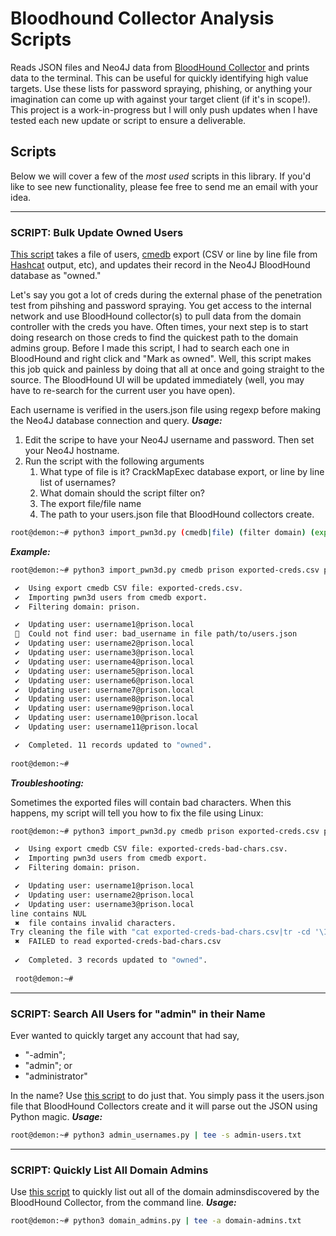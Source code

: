 # Bloodhound Collector Analysis Scripts
Reads JSON files and Neo4J data from [BloodHound Collector](https://github.com/BloodHoundAD) and prints data to the terminal. This can be useful for quickly identifying high value targets. Use these lists for password spraying, phishing, or anything your imagination can come up with against your target client (if it's in scope!). This project is a work-in-progress but I will only push updates when I have tested each new update or script to ensure a deliverable. 
## Scripts
Below we will cover a few of the *most used* scripts in this library. If you'd like to see new functionality, please fee free to send me an email with your idea.

---
### SCRIPT: Bulk Update Owned Users
[This script](https://github.com/RackunSec/bloodhound-analysis-scripts/blob/main/bulk_update_owned_users.py) takes a file of users, [cmedb](https://github.com/byt3bl33d3r/CrackMapExec) export (CSV or line by line file from [Hashcat](https://hashcat.net/hashcat/) output, etc), and updates their record in the Neo4J BloodHound database as "owned." 

Let's say you got a lot of creds during the external phase of the penetration test from pihshing and password spraying. You get access to the internal network and use BloodHound collector(s) to pull data from the domain controller with the creds you have. Often times, your next step is to start doing research on those creds to find the quickest path to the domain admins group. Before I made this script, I had to search each one in BloodHound and right click and "Mark as owned". Well, this script makes this job quick and painless by doing that all at once and going straight to the source. The BloodHound UI will be updated immediately (well, you may have to re-search for the current user you have open).

Each username is verified in the users.json file using regexp before making the Neo4J database connection and query. 
***Usage:***

1. Edit the scripe to have your Neo4J username and password. Then set your Neo4J hostname. 
2. Run the script with the following arguments
   1. What type of file is it? CrackMapExec database export, or line by line list of usernames?
   2. What domain should the script filter on?
   3. The export file/file name
   4. The path to your users.json file that BloodHound collectors create.
```bash
root@demon:~# python3 import_pwn3d.py (cmedb|file) (filter domain) (export file) (path to users.json)")
```
***Example:***
```bash
root@demon:~# python3 import_pwn3d.py cmedb prison exported-creds.csv path/to/users.json

 ✔  Using export cmedb CSV file: exported-creds.csv.
 ✔  Importing pwn3d users from cmedb export.
 ✔  Filtering domain: prison.

 ✔  Updating user: username1@prison.local
   Could not find user: bad_username in file path/to/users.json 
 ✔  Updating user: username2@prison.local
 ✔  Updating user: username3@prison.local
 ✔  Updating user: username4@prison.local
 ✔  Updating user: username5@prison.local
 ✔  Updating user: username6@prison.local
 ✔  Updating user: username7@prison.local
 ✔  Updating user: username8@prison.local
 ✔  Updating user: username9@prison.local
 ✔  Updating user: username10@prison.local
 ✔  Updating user: username11@prison.local

 ✔  Completed. 11 records updated to "owned".
 
root@demon:~# 
```
***Troubleshooting:***

Sometimes the exported files will contain bad characters. When this happens, my script will tell you how to fix the file using Linux:
```bash
root@demon:~# python3 import_pwn3d.py cmedb prison exported-creds.csv path/to/users.json

 ✔  Using export cmedb CSV file: exported-creds-bad-chars.csv.
 ✔  Importing pwn3d users from cmedb export.
 ✔  Filtering domain: prison.

 ✔  Updating user: username1@prison.local
 ✔  Updating user: username2@prison.local
 ✔  Updating user: username3@prison.local
line contains NUL
 ✖  file contains invalid characters.  
Try cleaning the file with "cat exported-creds-bad-chars.csv|tr -cd '\11\12\15\40-\176' > exported-creds-bad-chars.csv-clean.csv " before running again.
 ✖  FAILED to read exported-creds-bad-chars.csv 
 
 ✔  Completed. 3 records updated to "owned".
 
 root@demon:~# 
```
---
### SCRIPT: Search All Users for "admin" in their Name
Ever wanted to quickly target any account that had say,
 * "-admin";
 * "admin"; or
 * "administrator"

In the name? Use [this script](https://github.com/RackunSec/bloodhound-analysis-scripts/blob/main/admin_usernames.py) to do just that. You simply pass it the users.json file that BloodHound Collectors create and it will parse out the JSON using Python magic.
***Usage:***
```bash
root@demon:~# python3 admin_usernames.py | tee -s admin-users.txt
```
---
### SCRIPT: Quickly List All Domain Admins
Use [this script](https://github.com/RackunSec/bloodhound-analysis-scripts/blob/main/domain_admins.py) to quickly list out all of the domain adminsdiscovered by the BloodHound Collector, from the command line.
***Usage:***
```bash
root@demon:~# python3 domain_admins.py | tee -a domain-admins.txt
```
